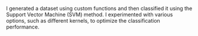 I generated a dataset using custom functions and then classified it using the Support Vector Machine (SVM) method. I experimented with various options, such as different kernels, to optimize the classification performance.
